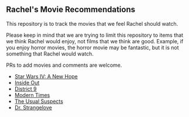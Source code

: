 ## Rachel's Movie Recommendations

This repository is to track the movies that we feel Rachel should watch.

Please keep in mind that we are trying to limit this repository to items that
we think Rachel would enjoy, not films that we think are good. Example, if you
enjoy horror movies, the horror movie may be fantastic, but it is not
something that Rachel would watch.

PRs to add movies and comments are welcome.

* [Star Wars IV: A New Hope](http://www.imdb.com/title/tt0076759/)
* [Inside Out](http://www.imdb.com/title/tt2096673/)
* [District 9](http://www.imdb.com/title/tt1136608/)
* [Modern Times](http://www.imdb.com/title/tt0027977/)
* [The Usual Suspects](http://www.imdb.com/title/tt0114814/)
* [Dr. Strangelove](http://www.imdb.com/title/tt0057012/)

